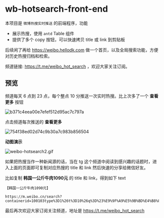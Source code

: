# wb-hotsearch-front-end

本项目是 `微博热搜实时推送` 的前端程序，功能

- 展示热搜，使用 `antd` Table 组件
- 提供了多个 copy 按钮，可以快速拷贝 title 或 link 到剪贴板

后续闲了再给 https://weibo.hellodk.com 做一个首页，以及全局搜索功能，方便对历史热搜归档和检索。

频道链接: https://t.me/weibo_hot_search ，欢迎大家关注订阅。

## 预览

频道每天 6 点到 23 点，每个整点 10 分推送一次实时热搜。比上次多了一个 **查看更多** 按钮

![b371c4eea00e7efef512d95ac7c797a](https://cdn.jsdelivr.net/gh/hellodk34/image@main/img/b371c4eea00e7efef512d95ac7c797a.jpg)

点击频道每次推送的 **查看更多**

![754f38ed02d74c9b30a7c983b856504](https://cdn.jsdelivr.net/gh/hellodk34/image@main/img/754f38ed02d74c9b30a7c983b856504.jpg)

**动图演示**

![weibo-hotsearch2.gif](https://cdn.jsdelivr.net/gh/hellodk34/image@main/img/weibo-hotsearch2.gif)

如果把热搜当作一种新闻源的话，当在 tg 这个频道中阅读到感兴趣的话题时，进入上面的页面即可复制对应热搜的 title 和 link 然后快速的分享给微信好友。

比如复制 **韩国一公斤牛肉1090元** 的 title 和 link，得到如下 text

```
【韩国一公斤牛肉1090元】

https://m.weibo.cn/search?containerid=100103type%3D1%26t%3D10%26q%3D%23%E9%9F%A9%E5%9B%BD%E4%B8%80%E5%85%AC%E6%96%A4%E7%89%9B%E8%82%891090%E5%85%83%23&isnewpage=1&extparam=seat%3D1%26filter_type%3Drealtimehot%26dgr%3D0%26cate%3D0%26pos%3D1%26realpos%3D2%26flag%3D1%26c_type%3D31%26display_time%3D1634702972%26pre_seqid%3D1634702853849023126271&luicode=10000011&lfid=106003type%3D25%26t%3D3%26disable_hot%3D1%26filter_type%3Drealtimehot
```

最后再次欢迎大家订阅关注频道，地址是 https://t.me/weibo_hot_search
